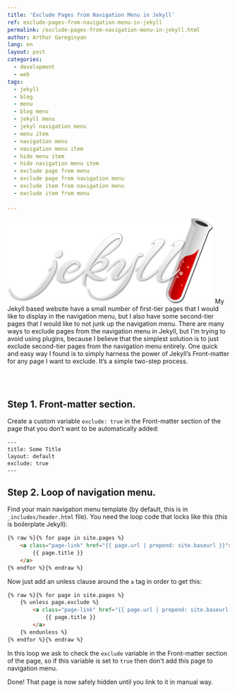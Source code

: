 ```yaml
---
title: 'Exclude Pages from Navigation Menu in Jekyll'
ref: exclude-pages-from-navigation-menu-in-jekyll
permalink: /exclude-pages-from-navigation-menu-in-jekyll.html
author: Arthur Gareginyan
lang: en
layout: post
categories:
  - development
  - web
tags:
  - jekyll
  - blog
  - menu
  - blog menu
  - jekyll menu
  - jekyl navigation menu
  - menu item
  - navigation menu
  - navigation menu item
  - hide menu item
  - hide navigation menu item
  - exclude page from menu
  - exclude page from navigation menu
  - exclude item from navigation menu
  - exclude item from menu

---
```


![thumb](/images/thumbnail/jekyll.png)
My Jekyll based website have a small number of first-tier pages that I would like to display in the navigation menu, but I also have some second-tier pages that I would like to not junk up the navigation menu. There are many ways to exclude pages from the navigation menu in Jekyll, but I'm trying to avoid using plugins, because I believe that the simplest solution is to just exclude second-tier pages from the navigation menu entirely. One quick and easy way I found is to simply harness the power of Jekyll’s Front-matter for any page I want to exclude. It’s a simple two-step process.


<br><br>

## Step 1. Front-matter section.

Create a custom variable `exclude: true` in the Front-matter section of the page that you don’t want to be automatically added:

```
---
title: Some Title
layout: default
exclude: true
---
```

## Step 2. Loop of navigation menu.

Find your main navigation menu template (by default, this is in `_includes/header.html` file). You need the loop code that locks like this (this is boilerplate Jekyll):

```html
{% raw %}{% for page in site.pages %}
	<a class="page-link" href="{{ page.url | prepend: site.baseurl }}">
		{{ page.title }}
	</a>
{% endfor %}{% endraw %}
```

Now just add an unless clause around the `a` tag in order to get this:


```html
{% raw %}{% for page in site.pages %}
	{% unless page.exclude %}
		<a class="page-link" href="{{ page.url | prepend: site.baseurl }}">
			{{ page.title }}
		</a>
	{% endunless %}
{% endfor %}{% endraw %}
```

In this loop we ask to check the `exclude` variable in the Front-matter section of the page, so if this variable is set to `true` then don't add this page to navigation menu.

Done! That page is now safely hidden until you link to it in manual way.
